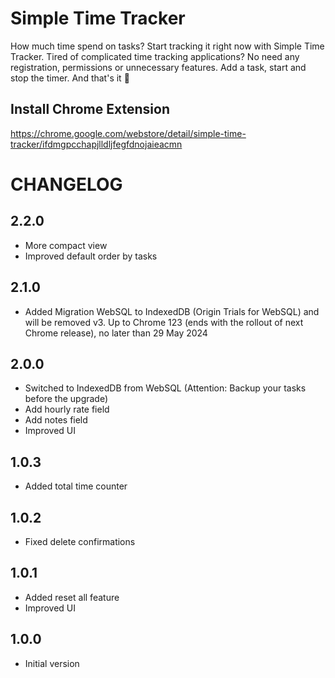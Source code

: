 # Simple Time Tracker

How much time spend on tasks? Start tracking it right now with Simple Time Tracker. Tired of complicated time tracking applications? No need any registration, permissions or unnecessary features. Add a task, start and stop the timer. And that's it 🎉

## Install Chrome Extension

https://chrome.google.com/webstore/detail/simple-time-tracker/ifdmgpcchapjlldljfegfdnojaieacmn

# CHANGELOG

## 2.2.0

- More compact view
- Improved default order by tasks

## 2.1.0

- Added Migration WebSQL to IndexedDB (Origin Trials for WebSQL) and will be removed v3. Up to Chrome 123 (ends with the rollout of next Chrome release), no later than 29 May 2024

## 2.0.0

- Switched to IndexedDB from WebSQL (Attention: Backup your tasks before the upgrade)
- Add hourly rate field
- Add notes field
- Improved UI

## 1.0.3

- Added total time counter

## 1.0.2

- Fixed delete confirmations

## 1.0.1

- Added reset all feature
- Improved UI

## 1.0.0

- Initial version
